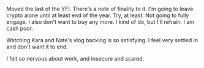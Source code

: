 Moved the last of the YFI. There's a note of finality to it. I'm going to leave crypto alone until at least end of the year. Try, at least. Not going to fully engage. I also don't want to buy any more. I kind of do, but I'll refrain. I am cash poor.

Watching Kara and Nate's vlog backlog is so satisfying. I feel very settled in and don't want it to end.

I felt so nervous about work, and insecure and scared.
